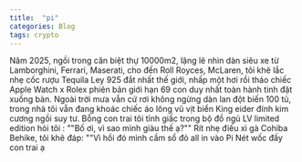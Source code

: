 ```yaml
---
title:  "pi"
categories: Blog
tags: crypto
---
```


Năm 2025, ngồi trong căn biệt thự 10000m2, lặng lẽ nhìn dàn siêu xe từ Lamborghini, Ferrari, Maserati, cho đến Roll Royces, McLaren, tôi khẽ lắc nhẹ cốc rượu Tequila Ley 925 đắt nhất thế giới, nhấp một hơi rồi tháo chiếc Apple Watch x Rolex phiên bản giới hạn 69 con duy nhất toàn hành tinh đặt xuống bàn. Ngoài trời mưa vẫn cứ rơi không ngừng dàn lan đột biến 100 tủ, trong nhà tôi vẫn đang khoác chiếc áo lông vũ vịt biển King eider đính kim cương ngồi suy tư. Bỗng con trai tôi tỉnh giấc trong bộ đồ ngủ LV limited edition hỏi tôi : ""Bố ơi, vì sao mình giàu thế ạ?"" Rít nhẹ điếu xì gà Cohiba Behike, tôi khẽ đáp: ""Vì hồi đó mình cầm sổ đỏ all in vào Pi Nét wốc đấy con trai ạ 
